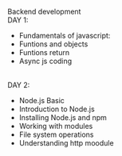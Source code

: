 Backend development
<br> DAY 1:

<ul>
<li>Fundamentals of javascript:</li>
<li>Funtions and objects</li>
<li>Funtions return</li>
<li>Async js coding</li>
</ul>

<br> DAY 2:

<ul>
<li>Node.js Basic</li>
<li>Introduction to Node.js</li>
<li>Installing Node.js and npm</li>
<li>Working with modules</li>
<li>File system operations</li>
<li>Understanding http moodule</li>
</ul>
